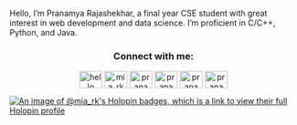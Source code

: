 

Hello, I’m Pranamya Rajashekhar, a final year CSE student with great interest in web development and data science. I’m proficient in C/C++, Python, and Java.

<h3 align="center">Connect with me:</h3>
<p align="center">
<a href="https://www.linkedin.com/in/pranamya-rajashekhar-3ba220232/" target="blank"><img align="center" src="https://raw.githubusercontent.com/rahuldkjain/github-profile-readme-generator/master/src/images/icons/Social/linked-in-alt.svg" alt="hello" height="30" width="40" /></a>
<a href="https://codepen.io/mia_rk" target="blank"><img align="center" src="https://raw.githubusercontent.com/rahuldkjain/github-profile-readme-generator/master/src/images/icons/Social/codepen.svg" alt="mia_rk" height="30" width="40" /></a>
<a href="https://www.codechef.com/users/pranamya_rk" target="blank"><img align="center" src="https://cdn.jsdelivr.net/npm/simple-icons@3.1.0/icons/codechef.svg" alt="pranamya_rk" height="30" width="40" /></a>
<a href="https://www.kaggle.com/pranamyark" target="blank"><img align="center" src="https://raw.githubusercontent.com/rahuldkjain/github-profile-readme-generator/master/src/images/icons/Social/kaggle.svg" alt="pranamya2003" height="30" width="40" /></a>
<a href="https://www.hackerrank.com/pranamya2003" target="blank"><img align="center" src="https://raw.githubusercontent.com/rahuldkjain/github-profile-readme-generator/master/src/images/icons/Social/hackerrank.svg" alt="pranamya2003" height="30" width="40" /></a>
<a href="https://www.leetcode.com/pranamya2003" target="blank"><img align="center" src="https://raw.githubusercontent.com/rahuldkjain/github-profile-readme-generator/master/src/images/icons/Social/leet-code.svg" alt="pranamya2003" height="30" width="40" /></a>
</p>

[![An image of @mia_rk's Holopin badges, which is a link to view their full Holopin profile](https://holopin.me/mia_rk)](https://holopin.io/@mia_rk)
<!---
pranamyaRK/pranamyaRK is a ✨ special ✨ repository because its `README.md` (this file) appears on your GitHub profile.
You can click the Preview link to take a look at your changes.
--->
